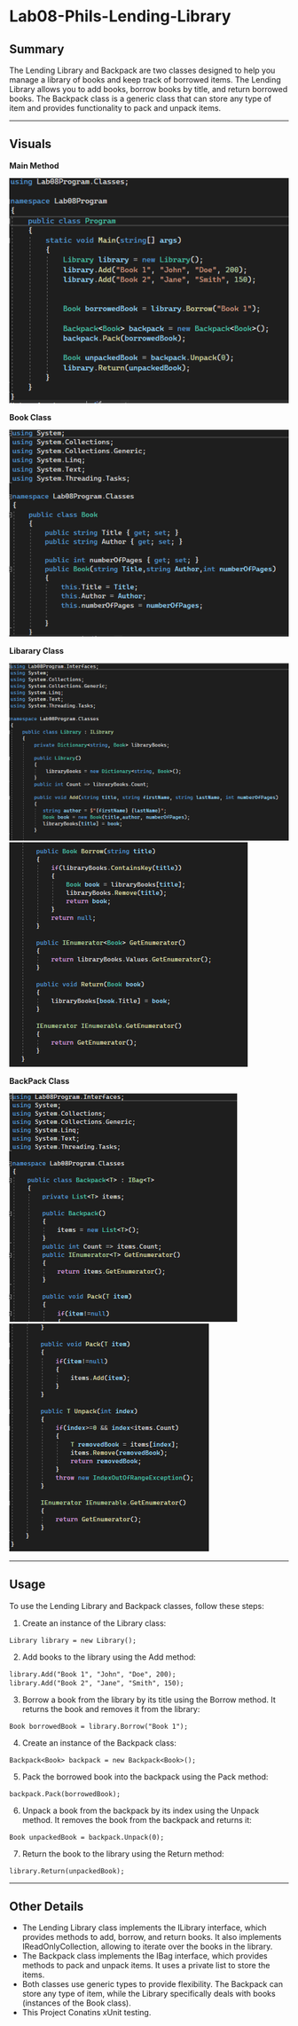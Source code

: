 # Lab08-Phils-Lending-Library

## Summary
The Lending Library and Backpack are two classes designed to help you manage a library of books and keep track of borrowed items.
The Lending Library allows you to add books, borrow books by title, and return borrowed books.
The Backpack class is a generic class that can store any type of item and provides functionality to pack and unpack items.

---

## Visuals

**Main Method**

![Main Method](./Assets/MainMethod.PNG)

**Book Class**

![Book Class](./Assets/BookClass.PNG)

**Libarary Class**

![Libarary Class (1)](./Assets/LibraryClass(1).PNG)
![Libarary Class (2)](./Assets/LibraryClass(2).PNG)

**BackPack Class**

![BackPack Class (1)](./Assets/BackPackClass(1).PNG)
![BackPack Class (2)](./Assets/BackPackClass(2).PNG)

---

## Usage

To use the Lending Library and Backpack classes, follow these steps:

1. Create an instance of the Library class:				
```shell
Library library = new Library();
```

2. Add books to the library using the Add method:
```shell
library.Add("Book 1", "John", "Doe", 200);
library.Add("Book 2", "Jane", "Smith", 150);
```

3. Borrow a book from the library by its title using the Borrow method. It returns the book and removes it from the library:
```shell
Book borrowedBook = library.Borrow("Book 1");
```

4. Create an instance of the Backpack class:
```shell
Backpack<Book> backpack = new Backpack<Book>();
```

5. Pack the borrowed book into the backpack using the Pack method:

```shell
backpack.Pack(borrowedBook);
```

6. Unpack a book from the backpack by its index using the Unpack method. It removes the book from the backpack and returns it:
```shell
Book unpackedBook = backpack.Unpack(0);
```

7. Return the book to the library using the Return method:
```shell
library.Return(unpackedBook);
```

---

## Other Details

* The Lending Library class implements the ILibrary interface, which provides methods to add, borrow, and return books. It also implements IReadOnlyCollection<Book>, allowing to iterate over the books in the library.
* The Backpack class implements the IBag<T> interface, which provides methods to pack and unpack items. It uses a private list to store the items.
* Both classes use generic types to provide flexibility. The Backpack can store any type of item, while the Library specifically deals with books (instances of the Book class).
* This Project Conatins xUnit testing.
